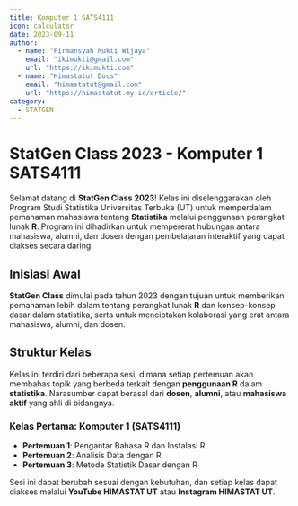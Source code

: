 ```yaml
--- 
title: Komputer 1 SATS4111
icon: calculator
date: 2023-09-11
author:
  - name: "Firmansyah Mukti Wijaya"
    email: "ikimukti@gmail.com"
    url: "https://ikimukti.com"
  - name: "Himastatut Docs"
    email: "himastatut@gmail.com"
    url: "https://himastatut.my.id/article/"
category:
  - STATGEN
--- 
```


# StatGen Class 2023 - Komputer 1 SATS4111

Selamat datang di **StatGen Class 2023**! Kelas ini diselenggarakan oleh Program Studi Statistika Universitas Terbuka (UT) untuk memperdalam pemahaman mahasiswa tentang **Statistika** melalui penggunaan perangkat lunak **R**. Program ini dihadirkan untuk mempererat hubungan antara mahasiswa, alumni, dan dosen dengan pembelajaran interaktif yang dapat diakses secara daring.

## Inisiasi Awal
**StatGen Class** dimulai pada tahun 2023 dengan tujuan untuk memberikan pemahaman lebih dalam tentang perangkat lunak **R** dan konsep-konsep dasar dalam statistika, serta untuk menciptakan kolaborasi yang erat antara mahasiswa, alumni, dan dosen.

## Struktur Kelas
Kelas ini terdiri dari beberapa sesi, dimana setiap pertemuan akan membahas topik yang berbeda terkait dengan **penggunaan R** dalam **statistika**. Narasumber dapat berasal dari **dosen**, **alumni**, atau **mahasiswa aktif** yang ahli di bidangnya.

### Kelas Pertama: **Komputer 1 (SATS4111)**

- **Pertemuan 1**: Pengantar Bahasa R dan Instalasi R
- **Pertemuan 2**: Analisis Data dengan R
- **Pertemuan 3**: Metode Statistik Dasar dengan R

Sesi ini dapat berubah sesuai dengan kebutuhan, dan setiap kelas dapat diakses melalui **YouTube HIMASTAT UT** atau **Instagram HIMASTAT UT**.


<Catalog />
